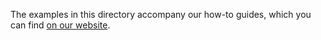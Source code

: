 The examples in this directory accompany our how-to guides, which you can find [on our website](https://talkjs.com/resources/tag/tutorials/).
